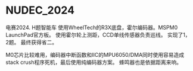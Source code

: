 # NUDEC_2024
 电赛2024. H题智能车
 使用WheelTech的R3X底盘，霍尔编码器。MSPM0 LaunchPad官方板。
 使用霍尔轮上测距，CCD单线传感器负责巡线。
 实现了1，2题。 最终获得省二。

 M0芯片比较难用，编码器中断函数和IIC的MPU6050/DMA同时使用容易造成stack crush程序死机，最后使用纯编码器方案。 蜂鸣器也是依据距离来响。

